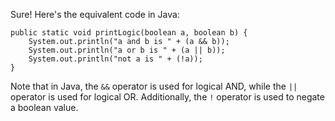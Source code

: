 Sure! Here's the equivalent code in Java:
```
public static void printLogic(boolean a, boolean b) {
    System.out.println("a and b is " + (a && b));
    System.out.println("a or b is " + (a || b));
    System.out.println("not a is " + (!a));
}
```
Note that in Java, the `&&` operator is used for logical AND, while the `||` operator is used for logical OR. Additionally, the `!` operator is used to negate a boolean value.
